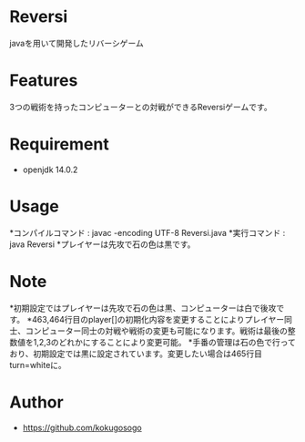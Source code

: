 # Reversi

javaを用いて開発したリバーシゲーム

# Features

3つの戦術を持ったコンピューターとの対戦ができるReversiゲームです。

# Requirement

* openjdk 14.0.2

# Usage

*コンパイルコマンド : javac -encoding UTF-8 Reversi.java
*実行コマンド : java Reversi
*プレイヤーは先攻で石の色は黒です。

# Note

*初期設定ではプレイヤーは先攻で石の色は黒、コンピューターは白で後攻です。
*463,464行目のplayer[]の初期化内容を変更することによりプレイヤー同士、コンピューター同士の対戦や戦術の変更も可能になります。戦術は最後の整数値を1,2,3のどれかにすることにより変更可能。
*手番の管理は石の色で行っており、初期設定では黒に設定されています。変更したい場合は465行目turn=whiteに。

# Author

* https://github.com/kokugosogo
